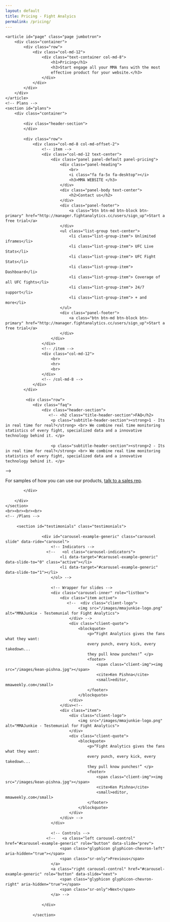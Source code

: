 ```yaml
---
layout: default
title: Pricing - Fight Analyics
permalink: /pricing/
---
```


<div class="inner-page">

    <article id="page" class="page jumbotron">
        <div class="container">
            <div class="row">
                <div class="col-md-12">
                    <div class="text-container col-md-8">
                        <h1>Pricing</h1>
                        <h3>Start engage all your MMA fans with the most
                        effective product for your website.</h3>
                    </div>
                </div>
            </div>
        </div>
    </article>
    <!-- Plans -->
    <section id="plans">
        <div class="container">

            <div class="header-section">
            </div>

            <div class="row">
                <div class="col-md-8 col-md-offset-2">
                    <!-- item -->
                    <div class="col-md-12 text-center">
                        <div class="panel panel-default panel-pricing">
                            <div class="panel-heading">
                                <br>
                                <i class="fa fa-5x fa-desktop"></i>
                                <h3>MMA WEBSITE </h3>
                            </div>
                            <div class="panel-body text-center">
                                <h2>Contact us</h2>
                            </div>
                            <div class="panel-footer">
                                <a class="btn btn-md btn-block btn-primary" href="http://manager.fightanalytics.cc/users/sign_up">Start a free trial</a>
                            </div>
                            <ul class="list-group text-center">
                                <li class="list-group-item"> Unlimited iframes</li>
                                <li class="list-group-item"> UFC Live Stats</li>
                                <li class="list-group-item"> UFC Fight Stats</li>
                                <li class="list-group-item"> Dashboard</li>
                                <li class="list-group-item"> Coverage of all UFC fights</li>
                                <li class="list-group-item"> 24/7 support</li>
                                <li class="list-group-item"> + and more</li>
                            </ul>
                            <div class="panel-footer">
                                <a class="btn btn-md btn-block btn-primary" href="http://manager.fightanalytics.cc/users/sign_up">Start a free trial</a>
                            </div>
                        </div>
                    </div>
                    <!-- /item -->
                    <div class="col-md-12">
                        <br>
                        <hr>
                        <br>
                    </div>
                    <!-- /col-md-8 -->
                </div>
            </div>

             <div class="row">
                <div class="faq">
                    <div class="header-section">
                       <!-- <h2 class="title-header-section">FAQ</h2>
                        <p class="subtitle-header-section"><strong>1 - Its in real time for real?</strong> <br> We combine real time monitoring statistics of every fight, specialized data and a innovative technology behind it. </p>

                        <p class="subtitle-header-section"><strong>2 - Its in real time for real?</strong> <br> We combine real time monitoring statistics of every fight, specialized data and a innovative technology behind it. </p>
-->
                        <p>For samples of how you can use our products, <a href="/talk-to-a-sales-rep">talk to a sales rep</a>.</p>
                    </div>
                </div>

            </div>

        </div>
    </section>
    <br><br><br><br>
    <!-- /Plans -->

         <section id="testimonials" class="testimonials">

                    <div id="carousel-example-generic" class="carousel slide" data-ride="carousel">
                        <!-- Indicators -->
                      <!--   <ol class="carousel-indicators">
                            <li data-target="#carousel-example-generic" data-slide-to="0" class="active"></li>
                            <li data-target="#carousel-example-generic" data-slide-to="1"></li>
                        </ol> -->

                        <!-- Wrapper for slides -->
                        <div class="carousel-inner" role="listbox">
                            <div class="item active">
                               <!--  <div class="client-logo">
                                    <img src="/images/mmajunkie-logo.png" alt="MMAJunkie - Testemunial for Fight Analytics">
                                </div> -->
                                <div class="client-quote">
                                    <blockquote>
                                        <p>“Fight Analytics gives the fans what they want:
                                        every punch, every kick, every takedown...
                                        they pull know punches!” </p>
                                        <footer>
                                            <span class="client-img"><img src="/images/kean-pishna.jpg"></span>
                                            <cite>Ken Pishna</cite>
                                            <small>editor, mmaweekly.com</small>
                                        </footer>
                                    </blockquote>
                                </div>
                            </div><!--
                            <div class="item">
                                <div class="client-logo">
                                    <img src="/images/mmajunkie-logo.png" alt="MMAJunkie - Testemunial for Fight Analytics">
                                </div>
                                <div class="client-quote">
                                    <blockquote>
                                        <p>“Fight Analytics gives the fans what they want:
                                        every punch, every kick, every takedown...
                                        they pull know punches!” </p>
                                        <footer>
                                            <span class="client-img"><img src="/images/kean-pishna.jpg"></span>
                                            <cite>Ken Pishna</cite>
                                            <small>editor, mmaweekly.com</small>
                                        </footer>
                                    </blockquote>
                                </div>
                            </div> -->
                        </div>

                        <!-- Controls -->
                      <!--   <a class="left carousel-control" href="#carousel-example-generic" role="button" data-slide="prev">
                            <span class="glyphicon glyphicon-chevron-left" aria-hidden="true"></span>
                            <span class="sr-only">Previous</span>
                        </a>
                        <a class="right carousel-control" href="#carousel-example-generic" role="button" data-slide="next">
                            <span class="glyphicon glyphicon-chevron-right" aria-hidden="true"></span>
                            <span class="sr-only">Next</span>
                        </a> -->

                    </div>

                </section>
</div>

